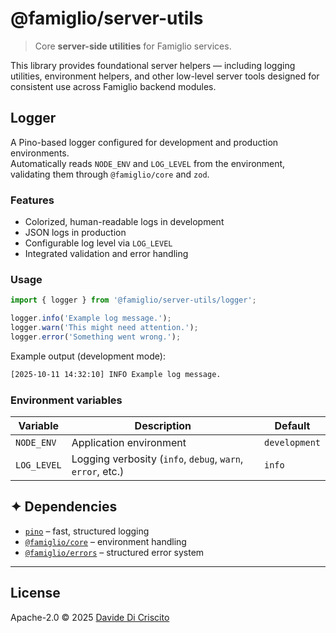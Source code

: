# @famiglio/server-utils

> Core **server-side utilities** for Famiglio services.

This library provides foundational server helpers — including logging utilities, environment helpers, and other low-level server tools designed for consistent use across Famiglio backend modules.

## Logger

A Pino-based logger configured for development and production environments.  
Automatically reads `NODE_ENV` and `LOG_LEVEL` from the environment, validating them through `@famiglio/core` and `zod`.

### Features

- Colorized, human-readable logs in development
- JSON logs in production
- Configurable log level via `LOG_LEVEL`
- Integrated validation and error handling

### Usage

```ts
import { logger } from '@famiglio/server-utils/logger';

logger.info('Example log message.');
logger.warn('This might need attention.');
logger.error('Something went wrong.');
```

Example output (development mode):

```bash
[2025-10-11 14:32:10] INFO Example log message.
```

### Environment variables

| Variable    | Description                                                | Default       |
| ----------- | ---------------------------------------------------------- | ------------- |
| `NODE_ENV`  | Application environment                                    | `development` |
| `LOG_LEVEL` | Logging verbosity (`info`, `debug`, `warn`, `error`, etc.) | `info`        |

## ✦ Dependencies

- [`pino`](https://github.com/pinojs/pino) – fast, structured logging
- [`@famiglio/core`](https://github.com/famiglio/core) – environment handling
- [`@famiglio/errors`](https://github.com/famiglio/errors) – structured error system

---

## License

Apache-2.0 © 2025 [Davide Di Criscito](https://github.com/famiglio)
